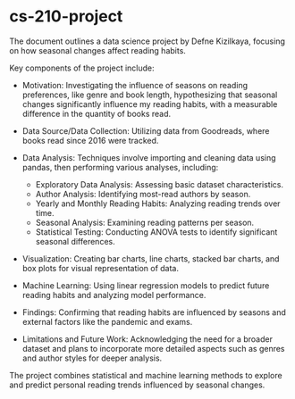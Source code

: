 # cs-210-project
The document outlines a data science project by Defne Kizilkaya, focusing on how seasonal changes affect reading habits. 


Key components of the project include:

* Motivation: Investigating the influence of seasons on reading preferences, like genre and book length, hypothesizing that seasonal changes significantly influence my reading habits, with a measurable difference in the quantity of books read.

* Data Source/Data Collection: Utilizing data from Goodreads, where books read since 2016 were tracked.

* Data Analysis: Techniques involve importing and cleaning data using pandas, then performing various analyses, including:
    * Exploratory Data Analysis: Assessing basic dataset characteristics.
    * Author Analysis: Identifying most-read authors by season.
    * Yearly and Monthly Reading Habits: Analyzing reading trends over time.
    * Seasonal Analysis: Examining reading patterns per season.
    * Statistical Testing: Conducting ANOVA tests to identify significant seasonal differences.

* Visualization: Creating bar charts, line charts, stacked bar charts, and box plots for visual representation of data.

* Machine Learning: Using linear regression models to predict future reading habits and analyzing model performance.

* Findings: Confirming that reading habits are influenced by seasons and external factors like the pandemic and exams.

* Limitations and Future Work: Acknowledging the need for a broader dataset and plans to incorporate more detailed aspects such as genres and author styles for deeper analysis.

The project combines statistical and machine learning methods to explore and predict personal reading trends influenced by seasonal changes.
